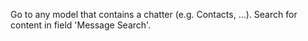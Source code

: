 Go to any model that contains a chatter (e.g. Contacts, ...). Search
for content in field 'Message Search'.
